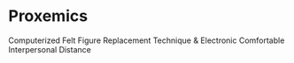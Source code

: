 # Proxemics

Computerized Felt Figure Replacement Technique & Electronic Comfortable Interpersonal Distance
